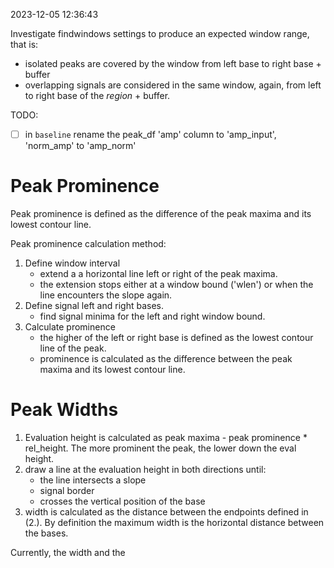 2023-12-05 12:36:43

Investigate findwindows settings to produce an expected window range, that is:
- isolated peaks are covered by the window from left base to right base + buffer
- overlapping signals are considered in the same window, again, from left to right base
of the *region* + buffer.

TODO:
- [ ] in `baseline` rename the peak_df 'amp' column to 'amp_input', 'norm_amp' to 'amp_norm'

# Peak Prominence

Peak prominence is defined as the difference of the peak maxima and its lowest contour line.
 
Peak prominence calculation method:
1. Define window interval
    - extend a a horizontal line left or right of the peak maxima.
    - the extension stops either at a window bound ('wlen') or when the line encounters the slope again.
2. Define signal left and right bases.
    - find signal minima for the left and right window bound.
3. Calculate prominence
    - the higher of the left or right base is defined as the lowest contour line of the peak.
    - prominence is calculated as the difference between the peak maxima and its lowest contour line.
    
# Peak Widths

1. Evaluation height is calculated as peak maxima - peak prominence * rel_height. The more prominent the peak, the lower down the eval height.
2. draw a line at the evaluation height in both directions until:
    - the line intersects a slope
    - signal border
    - crosses the vertical position of the base
3. width is calculated as the distance between the endpoints defined in (2.). By definition the maximum width is the horizontal distance between the bases.

Currently, the width and the